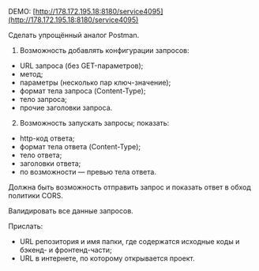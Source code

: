 DEMO: [http://178.172.195.18:8180/service4095](http://178.172.195.18:8180/service4095)

Сделать упрощённый аналог Postman.

1. Возможность добавлять конфигурации запросов:
 - URL запроса (без GET-параметров);
 - метод;
 - параметры (несколько пар ключ-значение);
 - формат тела запроса (Content-Type);
 - тело запроса;
 - прочие заголовки запроса.

2. Возможность запускать запросы; показать:
 - http-код ответа;
 - формат тела ответа (Content-Type);
 - тело ответа;
 - заголовки ответа;
 - по возможности — превью тела ответа.

Должна быть возможность отправить запрос и показать ответ в обход политики CORS.

Валидировать все данные запросов.

Прислать:
 - URL репозитория и имя папки, где содержатся исходные коды и бэкенд- и фронтенд-части;
 - URL в интернете, по которому открывается проект.